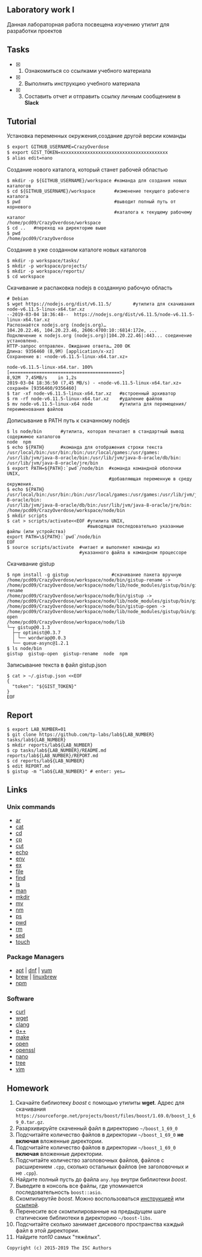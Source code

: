 ## Laboratory work I

Данная лабораторная работа посвещена изучению утилит для разработки проектов

## Tasks

- [x] 1. Ознакомиться со ссылками учебного материала
- [x] 2. Выполнить инструкцию учебного материала
- [x] 3. Составить отчет и отправить ссылку личным сообщением в **Slack**

## Tutorial
Установка переменных окружения,создание другой версии команды
```bash
$ export GITHUB_USERNAME=СrazyOverdose
$ export GIST_TOKEN=xxxxxxxxxxxxxxxxxxxxxxxxxxxxxxxxxxxxxxxx
$ alias edit=nano
```
Создание нового каталога, который станет рабочей областью
```
$ mkdir -p ${GITHUB_USERNAME}/workspace #команда для создания новых каталогов
$ cd ${GITHUB_USERNAME}/workspace       #изменение текущего рабочего каталога
$ pwd                                   #выводит полный путь от корневого 
                                        #каталога к текущему рабочему каталог                            
/home/pcd09/CrazyOverdose/workspace
$ cd ..   #переход на директорию выше
$ pwd
/home/pcd09/CrazyOverdose
```
Создание в уже созданном каталоге новых каталогов
```ShellSession
$ mkdir -p workspace/tasks/
$ mkdir -p workspace/projects/
$ mkdir -p workspace/reports/
$ cd workspace
```
Скачивание и распаковка nodejs в созданную рабочую область
```ShellSession
# Debian 
$ wget https://nodejs.org/dist/v6.11.5/        #утилита для скачивания
node-v6.11.5-linux-x64.tar.xz                      
--2019-03-04 18:36:48--  https://nodejs.org/dist/v6.11.5/node-v6.11.5-linux-x64.tar.xz
Распознаётся nodejs.org (nodejs.org)… 
104.20.22.46, 104.20.23.46, 2606:4700:10::6814:172e, ...
Подключение к nodejs.org (nodejs.org)|104.20.22.46|:443... соединение установлено.
HTTP-запрос отправлен. Ожидание ответа… 200 OK
Длина: 9356460 (8,9M) [application/x-xz]
Сохранение в: «node-v6.11.5-linux-x64.tar.xz»

node-v6.11.5-linux-x64.tar. 100%[=========================================>]  
8,92M  7,45MB/s    in 1,2s    
2019-03-04 18:36:50 (7,45 MB/s) - «node-v6.11.5-linux-x64.tar.xz» 
сохранён [9356460/9356460]
$ tar -xf node-v6.11.5-linux-x64.tar.xz   #встроенный архиватор
$ rm -rf node-v6.11.5-linux-x64.tar.xz    #удаление файлов
$ mv node-v6.11.5-linux-x64 node          #утилита для перемещения/переименования файлов
```
Дописывание в PATH путь к скачанному nodejs
```ShellSession
$ ls node/bin       #утилита, которая печатает в стандартный вывод содержимое каталогов
node  npm
$ echo ${PATH}      #команда для отображения строки текста
/usr/local/bin:/usr/bin:/bin:/usr/local/games:/usr/games:
/usr/lib/jvm/java-8-oracle/bin:/usr/lib/jvm/java-8-oracle/db/bin:
/usr/lib/jvm/java-8-oracle/jre/bin
$ export PATH=${PATH}:`pwd`/node/bin  #команда командной оболочки UNIX, 
                                      #добавляющая переменную в среду окружения.
$ echo ${PATH}
/usr/local/bin:/usr/bin:/bin:/usr/local/games:/usr/games:/usr/lib/jvm/java-8-oracle/bin:
/usr/lib/jvm/java-8-oracle/db/bin:/usr/lib/jvm/java-8-oracle/jre/bin:
/home/pcd09/CrazyOverdose/workspace/node/bin
$ mkdir scripts
$ cat > scripts/activate<<EOF #утилита UNIX, 
                              #выводящая последовательно указанные файлы (или устройства)
export PATH=\${PATH}:`pwd`/node/bin
EOF
$ source scripts/activate  #читает и выполняет команды из 
                           #указанного файла в командном процессоре
```
Скачивание gistup 
```ShellSession
$ npm install -g gistup                #скачивание пакета вручную
/home/pcd09/CrazyOverdose/workspace/node/bin/gistup-rename -> /home/pcd09/CrazyOverdose/workspace/node/lib/node_modules/gistup/bin/gistup-rename
/home/pcd09/CrazyOverdose/workspace/node/bin/gistup -> 
/home/pcd09/CrazyOverdose/workspace/node/lib/node_modules/gistup/bin/gistup
/home/pcd09/CrazyOverdose/workspace/node/bin/gistup-open -> 
/home/pcd09/CrazyOverdose/workspace/node/lib/node_modules/gistup/bin/gistup-open
/home/pcd09/CrazyOverdose/workspace/node/lib
└─┬ gistup@0.1.3 
  ├─┬ optimist@0.3.7 
  │ └── wordwrap@0.0.3 
  └── queue-async@1.2.1 
$ ls node/bin
gistup  gistup-open  gistup-rename  node  npm
```
Записывание текста в файл gistup.json 
```ShellSession
$ cat > ~/.gistup.json <<EOF
{
  "token": "${GIST_TOKEN}"
}
EOF
```

## Report

```ShellSession
$ export LAB_NUMBER=01
$ git clone https://github.com/tp-labs/lab${LAB_NUMBER} tasks/lab${LAB_NUMBER}
$ mkdir reports/lab${LAB_NUMBER}
$ cp tasks/lab${LAB_NUMBER}/README.md reports/lab${LAB_NUMBER}/REPORT.md
$ cd reports/lab${LAB_NUMBER}
$ edit REPORT.md
$ gistup -m "lab${LAB_NUMBER}" # enter: yes↵
```

## Links

### Unix commands

- [ar](https://en.wikipedia.org/wiki/Ar_(Unix))
- [cat](https://en.wikipedia.org/wiki/Cat_(Unix))
- [cd](https://en.wikipedia.org/wiki/Cd_(command))
- [cp](https://en.wikipedia.org/wiki/Cp_(Unix))
- [cut](https://en.wikipedia.org/wiki/Cut_(Unix))
- [echo](https://en.wikipedia.org/wiki/Echo_(command))
- [env](https://en.wikipedia.org/wiki/Env_(shell))
- [ex](https://en.wikipedia.org/wiki/Ex_(editor))
- [file](https://en.wikipedia.org/wiki/File_(command))
- [find](https://en.wikipedia.org/wiki/Find)
- [ls](https://en.wikipedia.org/wiki/Ls)
- [man](https://en.wikipedia.org/wiki/Man_page)
- [mkdir](https://en.wikipedia.org/wiki/Mkdir)
- [mv](https://en.wikipedia.org/wiki/Mv)
- [nm](https://en.wikipedia.org/wiki/Nm_(Unix))
- [ps](https://en.wikipedia.org/wiki/Ps_(Unix))
- [pwd](https://en.wikipedia.org/wiki/Pwd)
- [rm](https://en.wikipedia.org/wiki/Rm_(Unix))
- [sed](https://en.wikipedia.org/wiki/Sed)
- [touch](https://en.wikipedia.org/wiki/Touch_(Unix))

### Package Managers

- [apt](http://help.ubuntu.ru/wiki/apt) | [dnf](https://en.wikipedia.org/wiki/DNF_(software)) | [yum](https://fedoraproject.org/wiki/Yum/ru)
- [brew](https://brew.sh) | [linuxbrew](http://linuxbrew.sh)
- [npm](https://docs.npmjs.com)

### Software

- [curl](https://www.gitbook.com/book/bagder/everything-curl/details)
- [wget](https://www.gnu.org/software/wget/manual/wget.pdf)
- [clang](https://clang.llvm.org)
- [g++](https://gcc.gnu.org/onlinedocs/gcc-4.0.2/gcc/G_002b_002b-and-GCC.html)
- [make](https://en.wikipedia.org/wiki/Make_(software))
- [open](https://developer.apple.com/legacy/library/documentation/Darwin/Reference/ManPages/man1/open.1.html)
- [openssl](https://www.openssl.org)
- [nano](https://www.nano-editor.org)
- [tree](https://linux.die.net/man/1/tree)
- [vim](http://www.vim.org)

## Homework

1. Скачайте библиотеку *boost* с помощью утилиты **wget**. Адрес для скачивания `https://sourceforge.net/projects/boost/files/boost/1.69.0/boost_1_69_0.tar.gz`.
2. Разархивируйте скаченный файл в директорию `~/boost_1_69_0`
3. Подсчитайте количество файлов в директории `~/boost_1_69_0` **не включая** вложенные директории.
4. Подсчитайте количество файлов в директории `~/boost_1_69_0` **включая** вложенные директории.
5. Подсчитайте количество заголовочных файлов, файлов с расширением `.cpp`, сколько остальных файлов (не заголовочных и не `.cpp`).
6. Найдите полный пусть до файла `any.hpp` внутри библиотеки *boost*.
7. Выведите в консоль все файлы, где упоминается последовательность `boost::asio`.
8. Скомпилирутйе *boost*. Можно воспользоваться [инструкцией](https://www.boost.org/doc/libs/1_61_0/more/getting_started/unix-variants.html#or-build-custom-binaries) или [ссылкой](https://codeyarns.com/2017/01/24/how-to-build-boost-on-linux/).
9. Перенесите все скомпилированные на предыдущем шаге статические библиотеки в директорию `~/boost-libs`.
10. Подсчитайте сколько занимает дискового пространства каждый файл в этой директории.
11. Найдите *топ10* самых "тяжёлых".

```
Copyright (c) 2015-2019 The ISC Authors
```
